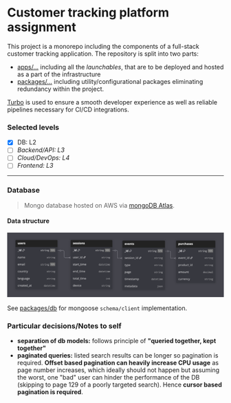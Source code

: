 # Customer tracking platform assignment
This project is a monorepo including the components of a full-stack customer tracking application. 
The repository is split into two parts:
- [apps/...](/apps) including all the <i>launchables</i>, that are to be deployed and hosted as a part of the infrastructure
- [packages/...](/packages/) including utility/configurational packages eliminating redundancy within the project.

[Turbo](turborepo.com) is used to ensure a smooth developer experience as well as reliable pipelines necessary for CI/CD integrations.

### Selected levels

- [x] DB: L2
- [ ] *Backend/API: L3*
- [ ] *Cloud/DevOps: L4*
- [ ] *Frontend: L3*
  
***

### Database

>Mongo database hosted on AWS via [mongoDB Atlas](https://www.mongodb.com/products/platform/atlas-database).

#### Data structure

![database diagram](assets/db_diagram.png)

See [packages/db](packages/db) for mongoose `schema/client` implementation.

### Particular decisions/Notes to self

- **separation of db models:** follows principle of **"queried together, kept together"**
- **paginated queries:** listed search results can be longer so pagination is required. **Offset based pagination can heavily increase CPU usage** as page number increases, which ideally should not happen but assuming the worst, one "bad" user can hinder the performance of the DB (skipping to page 129 of a poorly targeted search). Hence **cursor based pagination is required**.
  